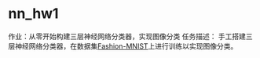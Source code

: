 # nn_hw1
作业：从零开始构建三层神经网络分类器，实现图像分类  任务描述： 手工搭建三层神经网络分类器，在数据集[Fashion-MNIST](https://github.com/zalandoresearch/fashion-mnist)上进行训练以实现图像分类。
